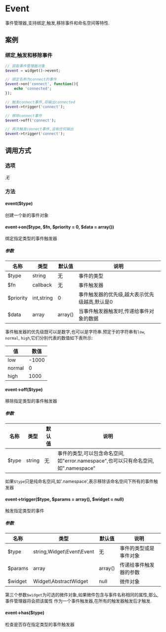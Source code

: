 Event
=====

事件管理器,支持绑定,触发,移除事件和命名空间等特性.

案例
----

### 绑定,触发和移除事件
```php
// 获取事件管理器对象
$event = widget()->event;

// 绑定名称为connect的事件
$event->on('connect', function(){
    echo 'connected';
});

// 触发connect事件,将输出connected
$event->trigger('connect');

// 移除connect事件
$event->off('connect');

// 再次触发connect事件,没有任何输出
$event->trigger('connect');
```

调用方式
--------

### 选项

*无*

### 方法

#### event($type)
创建一个新的事件对象

#### event->on($type, $fn, $priority = 0, $data = array())
绑定指定类型的事件触发器

##### 参数

| 名称      | 类型          | 默认值    | 说明                                          |
|-----------|---------------|-----------|-----------------------------------------------|
| $type     | string        | 无        | 事件的类型                                    |
| $fn       | callback      | 无        | 事件触发器                                    |
| $priority | int,string    | 0         | 事件触发器的优先级,越大表示优先级越高,默认是0 |
| $data     | array         | array()   | 当事件触发器触发时,传递给事件对象的数据       |

事件触发器的优先级既可以是数字,也可以是字符串.预定于的字符串有`low`, `normal`, `high`,它们分别代表的数值如下表所示:

| 值       | 数值     |
|----------|----------|
| low      | -1000    |
| normal   | 0        |
| high     | 1000     |

####  event->off($type)
移除指定类型的事件触发器

##### 参数

| 名称  | 类型          | 默认值    | 说明                                                                               |
|-------|---------------|-----------|------------------------------------------------------------------------------------|
| $type | string        | 无        | 事件的类型,可以包含命名空间,如"error.namespace",也可以只有命名空间,如".namespace"  |

如果`$type`只是纯命名空间,如'.namespace',表示移除该命名空间下所有的事件触发器

#### event->trigger($type, $params = array(), $widget = null)
触发指定类型的事件

##### 参数

| 名称    | 类型                               | 默认值  | 说明                     |
|---------|------------------------------------|---------|--------------------------|
| $type   | string,Widget\Event\Event          | 无      | 事件的类型或是事件对象   |
| $params | array                              | array() | 传递给事件触发器的参数   |
| $widget | Widget\AbstractWidget              | null    | 微件对象                 |

第三个参数`$widget`为可选的微件对象,如果微件包含与事件名称相同的属性,那么,事件管理器将会把该属性
作为一个事件触发器,在所有的触发器触发后才触发.

#### event->has($type)
检查是否存在指定类型的事件触发器
